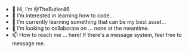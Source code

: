 - 👋 Hi, I’m @TheButler46
- 👀 I’m interested in learning how to code...
- 🌱 I’m currently learning something that can be my best asset...
- 💞️ I’m looking to collaborate on ... none at the meantime.
- 📫 How to reach me ... here! If there's a message system, feel free to message me.

<!---
TheButler46/TheButler46 is a ✨ special ✨ repository because its `README.md` (this file) appears on your GitHub profile.
You can click the Preview link to take a look at your changes.
--->
